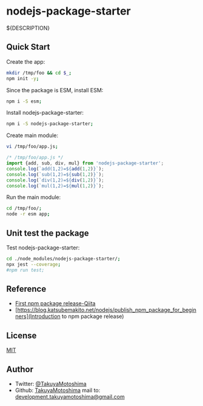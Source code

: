 # nodejs-package-starter

${DESCRIPTION}

<!-- ## Usage
```js

```
 -->


## Quick Start

Create the app:
```sh
mkdir /tmp/foo && cd $_;
npm init -y;
```

Since the package is ESM, install ESM:
```sh
npm i -S esm;
```

Install nodejs-package-starter:
```sh
npm i -S nodejs-package-starter;
```

Create main module: 
```sh
vi /tmp/foo/app.js;
```

```js
/* /tmp/foo/app.js */
import {add, sub, div, mul} from 'nodejs-package-starter';
console.log(`add(1,2)=${add(1,2)}`);
console.log(`sub(1,2)=${sub(1,2)}`);
console.log(`div(1,2)=${div(1,2)}`);
console.log(`mul(1,2)=${mul(1,2)}`);
```

Run the main module: 
```sh
cd /tmp/foo/;
node -r esm app;
```

<!-- ## Demo -->


## Unit test the package

Test nodejs-package-starter:
```sh
cd ./node_modules/nodejs-package-starter/;
npx jest --coverage;
#npm run test;
```


## Reference
- [First npm package release-Qiita](https://qiita.com/TsutomuNakamura/items/f943e0490d509f128ae2#%E5%B1%A5%E6%AD%B4)
- [https://blog.katsubemakito.net/nodejs/publish_npm_package_for_beginners](Introduction to npm package release)


## License

[MIT](LICENSE.txt)



## Author
- Twitter: [@TakuyaMotoshima](https://twitter.com/taaaaaaakuya)
- Github: [TakuyaMotoshima](https://github.com/takuya-motoshima)
mail to: development.takuyamotoshima@gmail.com